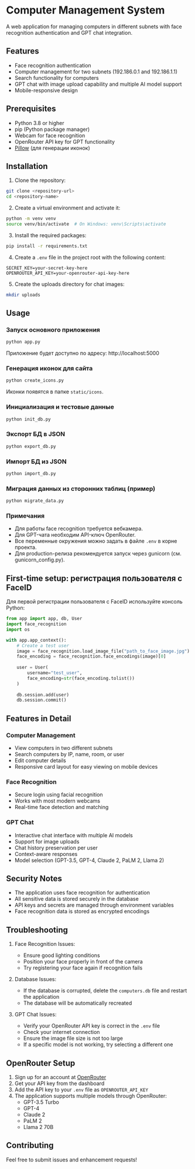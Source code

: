 # Computer Management System

A web application for managing computers in different subnets with face recognition authentication and GPT chat integration.

## Features

- Face recognition authentication
- Computer management for two subnets (192.186.0.1 and 192.186.1.1)
- Search functionality for computers
- GPT chat with image upload capability and multiple AI model support
- Mobile-responsive design

## Prerequisites

- Python 3.8 or higher
- pip (Python package manager)
- Webcam for face recognition
- OpenRouter API key for GPT functionality
- [Pillow](https://python-pillow.org) (для генерации иконок)

## Installation

1. Clone the repository:
```bash
git clone <repository-url>
cd <repository-name>
```

2. Create a virtual environment and activate it:
```bash
python -m venv venv
source venv/bin/activate  # On Windows: venv\Scripts\activate
```

3. Install the required packages:
```bash
pip install -r requirements.txt
```

4. Create a `.env` file in the project root with the following content:
```
SECRET_KEY=your-secret-key-here
OPENROUTER_API_KEY=your-openrouter-api-key-here
```

5. Create the uploads directory for chat images:
```bash
mkdir uploads
```

## Usage

### Запуск основного приложения

```bash
python app.py
```

Приложение будет доступно по адресу: http://localhost:5000

### Генерация иконок для сайта

```bash
python create_icons.py
```

Иконки появятся в папке `static/icons`.

### Инициализация и тестовые данные

```bash
python init_db.py
```

### Экспорт БД в JSON

```bash
python export_db.py
```

### Импорт БД из JSON

```bash
python import_db.py
```

### Миграция данных из сторонних таблиц (пример)

```bash
python migrate_data.py
```

### Примечания
- Для работы face recognition требуется вебкамера.
- Для GPT-чата необходим API-ключ OpenRouter.
- Все переменные окружения можно задать в файле `.env` в корне проекта.
- Для production-релиза рекомендуется запуск через gunicorn (см. gunicorn_config.py).

## First-time setup: регистрация пользователя с FaceID

Для первой регистрации пользователя с FaceID используйте консоль Python:

```python
from app import app, db, User
import face_recognition
import os

with app.app_context():
    # Create a test user
    image = face_recognition.load_image_file("path_to_face_image.jpg")
    face_encoding = face_recognition.face_encodings(image)[0]
    
    user = User(
        username="test_user",
        face_encoding=str(face_encoding.tolist())
    )
    
    db.session.add(user)
    db.session.commit()
```

## Features in Detail

### Computer Management
- View computers in two different subnets
- Search computers by IP, name, room, or user
- Edit computer details
- Responsive card layout for easy viewing on mobile devices

### Face Recognition
- Secure login using facial recognition
- Works with most modern webcams
- Real-time face detection and matching

### GPT Chat
- Interactive chat interface with multiple AI models
- Support for image uploads
- Chat history preservation per user
- Context-aware responses
- Model selection (GPT-3.5, GPT-4, Claude 2, PaLM 2, Llama 2)

## Security Notes

- The application uses face recognition for authentication
- All sensitive data is stored securely in the database
- API keys and secrets are managed through environment variables
- Face recognition data is stored as encrypted encodings

## Troubleshooting

1. Face Recognition Issues:
   - Ensure good lighting conditions
   - Position your face properly in front of the camera
   - Try registering your face again if recognition fails

2. Database Issues:
   - If the database is corrupted, delete the `computers.db` file and restart the application
   - The database will be automatically recreated

3. GPT Chat Issues:
   - Verify your OpenRouter API key is correct in the `.env` file
   - Check your internet connection
   - Ensure the image file size is not too large
   - If a specific model is not working, try selecting a different one

## OpenRouter Setup

1. Sign up for an account at [OpenRouter](https://openrouter.ai/)
2. Get your API key from the dashboard
3. Add the API key to your `.env` file as `OPENROUTER_API_KEY`
4. The application supports multiple models through OpenRouter:
   - GPT-3.5 Turbo
   - GPT-4
   - Claude 2
   - PaLM 2
   - Llama 2 70B

## Contributing

Feel free to submit issues and enhancement requests! 
